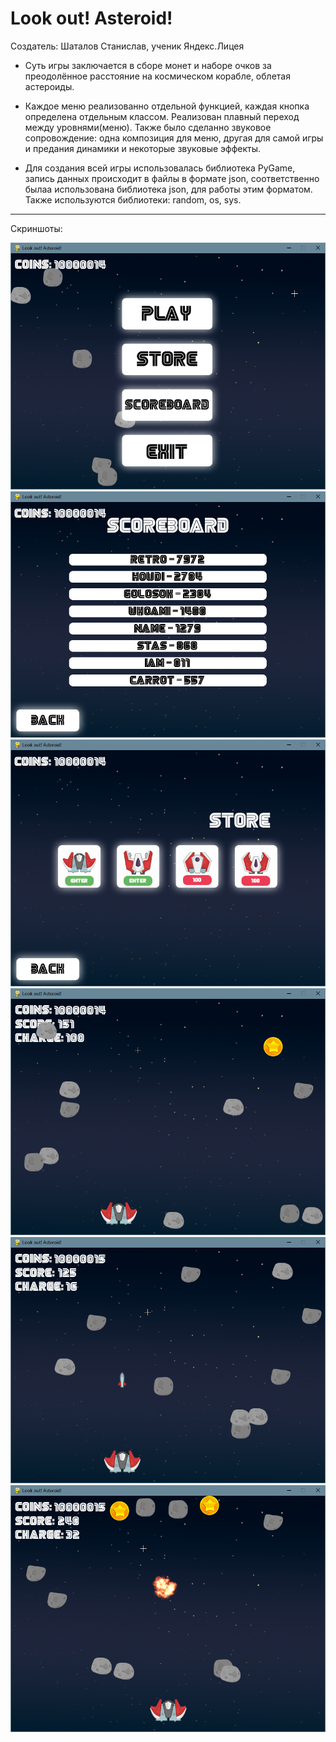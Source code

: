 # Look out! Asteroid!
Создатель: Шаталов Станислав, ученик Яндекс.Лицея

* Суть игры заключается в сборе монет и наборе очков за преодолённое расстояние на космическом корабле, облетая астероиды.

* Каждое меню реализованно отдельной функцией, каждая кнопка определена отдельным классом. Реализован плавный переход между уровнями(меню). Также было сделанно звуковое сопровождение: одна композиция для меню, другая для самой игры и предания динамики и некоторые звуковые эффекты.

* Для создания всей игры использовалась библиотека PyGame, запись данных происходит в файлы в формате json, соответственно былаа использована библиотека json, для работы этим форматом. Также используются библиотеки: random, os, sys.

***
Скриншоты:

![Главное меню](https://github.com/RETRO30/Look-out-Asteroid/blob/main/screenshots/screen%20(3).png?raw=true)
![Таблица рекордов](https://github.com/RETRO30/Look-out-Asteroid/blob/main/screenshots/screen%20(1).png?raw=true)
![Внутриигровой магазин](https://github.com/RETRO30/Look-out-Asteroid/blob/main/screenshots/screen%20(4).png?raw=true)
![Скрин из игры](https://github.com/RETRO30/Look-out-Asteroid/blob/main/screenshots/screen%20(2).png?raw=true)
![Скрин из игры](https://github.com/RETRO30/Look-out-Asteroid/blob/main/screenshots/screen%20(5).png?raw=true)
![ГСкрин из игры](https://github.com/RETRO30/Look-out-Asteroid/blob/main/screenshots/screen%20(6).png?raw=true)
